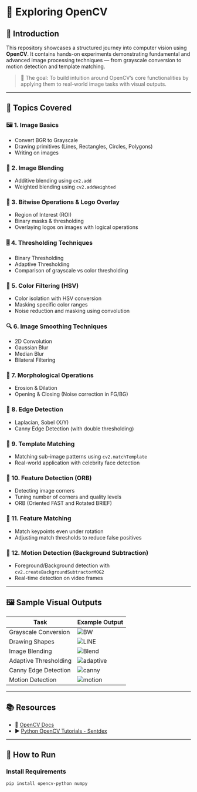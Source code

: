 # 📸 Exploring OpenCV

## 🧠 Introduction

This repository showcases a structured journey into computer vision using **OpenCV**. It contains hands-on experiments demonstrating fundamental and advanced image processing techniques — from grayscale conversion to motion detection and template matching.

> 🔬 The goal: To build intuition around OpenCV’s core functionalities by applying them to real-world image tasks with visual outputs.

---

## 🧱 Topics Covered

### 🖼️ 1. Image Basics
- Convert BGR to Grayscale
- Drawing primitives (Lines, Rectangles, Circles, Polygons)
- Writing on images

### 🌈 2. Image Blending
- Additive blending using `cv2.add`
- Weighted blending using `cv2.addWeighted`

### 🧮 3. Bitwise Operations & Logo Overlay
- Region of Interest (ROI)
- Binary masks & thresholding
- Overlaying logos on images with logical operations

### 🎚️ 4. Thresholding Techniques
- Binary Thresholding
- Adaptive Thresholding
- Comparison of grayscale vs color thresholding

### 🎯 5. Color Filtering (HSV)
- Color isolation with HSV conversion
- Masking specific color ranges
- Noise reduction and masking using convolution

### 🔍 6. Image Smoothing Techniques
- 2D Convolution
- Gaussian Blur
- Median Blur
- Bilateral Filtering

### 🧼 7. Morphological Operations
- Erosion & Dilation
- Opening & Closing (Noise correction in FG/BG)

### 🧱 8. Edge Detection
- Laplacian, Sobel (X/Y)
- Canny Edge Detection (with double thresholding)

### 🧩 9. Template Matching
- Matching sub-image patterns using `cv2.matchTemplate`
- Real-world application with celebrity face detection

### 🧠 10. Feature Detection (ORB)
- Detecting image corners
- Tuning number of corners and quality levels
- ORB (Oriented FAST and Rotated BRIEF)

### 🎯 11. Feature Matching
- Match keypoints even under rotation
- Adjusting match thresholds to reduce false positives

### 🎥 12. Motion Detection (Background Subtraction)
- Foreground/Background detection with `cv2.createBackgroundSubtractorMOG2`
- Real-time detection on video frames

---

## 🖼️ Sample Visual Outputs

| Task                     | Example Output                     |
|--------------------------|-------------------------------------|
| Grayscale Conversion     | ![BW](https://user-images.githubusercontent.com/69350191/91662700-b7d67000-eb01-11ea-8e74-bee3503e9fd0.PNG) |
| Drawing Shapes           | ![LINE](https://user-images.githubusercontent.com/69350191/91662706-c6248c00-eb01-11ea-9a61-2285000fbfbe.PNG) |
| Image Blending           | ![Blend](https://user-images.githubusercontent.com/69350191/91645451-c6ba1580-ea62-11ea-8724-9c8bbc1b4467.PNG) |
| Adaptive Thresholding    | ![adaptive](https://user-images.githubusercontent.com/69350191/91645554-9d4db980-ea63-11ea-9dc4-d77e3a805671.PNG) |
| Canny Edge Detection     | ![canny](https://user-images.githubusercontent.com/69350191/91746495-4a4a4280-ebda-11ea-9c59-4520c09bae76.png) |
| Motion Detection         | ![motion](https://user-images.githubusercontent.com/69350191/91861267-3e1dbe00-ec8a-11ea-928d-c566b1d9e213.png) |

---

## 📚 Resources

- 🔗 [OpenCV Docs](https://docs.opencv.org/master/d6/d00/tutorial_py_root.html)
- ▶️ [Python OpenCV Tutorials - Sentdex](https://www.youtube.com/playlist?list=PLQVvvaa0QuDdttJXlLtAJxJetJcqmqlQq)

---

## 🚀 How to Run

### Install Requirements
```bash
pip install opencv-python numpy

